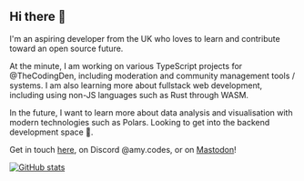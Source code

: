 ## Hi there 👋

I'm an aspiring developer from the UK who loves to learn and contribute toward an open source future.

At the minute, I am working on various TypeScript projects for @TheCodingDen, including moderation and community management tools / systems.
I am also learning more about fullstack web development, including using non-JS languages such as Rust through WASM.

In the future, I want to learn more about data analysis and visualisation with modern technologies such as Polars.
Looking to get into the backend development space 👀.

Get in touch [here](mailto:contact@amyerskine.me), on Discord @amy.codes, or on <a rel="me" href="https://jvm.social/@amy">Mastodon</a>!

[![GitHub stats](https://github-readme-stats.vercel.app/api?username=nullishamy&theme=onedark)](https://github.com/anuraghazra/github-readme-stats)
